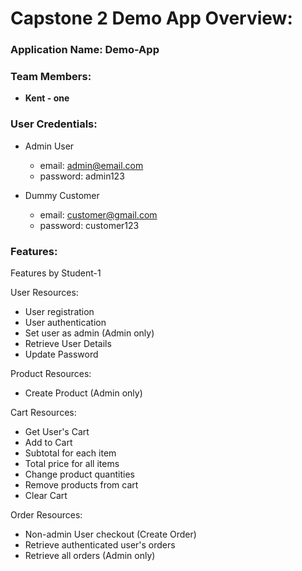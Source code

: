 # Capstone 2 Demo App Overview:

### Application Name: Demo-App

### Team Members:
* **Kent - one**

### User Credentials:
* Admin User
    * email: admin@email.com
    * password: admin123

* Dummy Customer
    * email: customer@gmail.com
    * password: customer123

### Features:
Features by Student-1

User Resources:
* User registration
* User authentication
* Set user as admin (Admin only)
* Retrieve User Details
* Update Password

Product Resources:
* Create Product (Admin only)

Cart Resources:
* Get User's Cart
* Add to Cart
* Subtotal for each item
* Total price for all items
* Change product quantities
* Remove products from cart
* Clear Cart

Order Resources:
* Non-admin User checkout (Create Order)
* Retrieve authenticated user's orders
* Retrieve all orders (Admin only)



